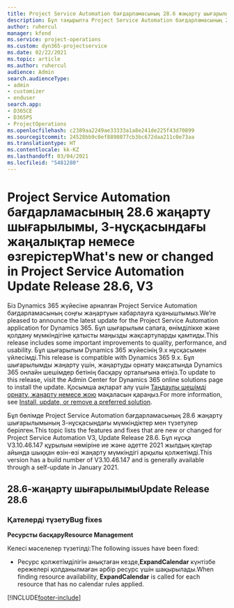 ```yaml
---
title: Project Service Automation бағдарламасының 28.6 жаңарту шығарылымы, Hotfix, 3-нұсқасындағы жаңалықтар немесе өзгерістер
description: Бұл тақырыпта Project Service Automation бағдарламасының 28.6 жаңарту шығарылымы, Hotfix, 3-нұсқасындағы қолжетімді мүмкіндіктер мен түзетулер берілген.
author: ruhercul
manager: kfend
ms.service: project-operations
ms.custom: dyn365-projectservice
ms.date: 02/22/2021
ms.topic: article
ms.author: ruhercul
audience: Admin
search.audienceType:
- admin
- customizer
- enduser
search.app:
- D365CE
- D365PS
- ProjectOperations
ms.openlocfilehash: c2389aa2249ae33333a1a8e241de225f43d70899
ms.sourcegitcommit: 24528bb9c0ef8898077cb3bc672daa211c0e73aa
ms.translationtype: HT
ms.contentlocale: kk-KZ
ms.lasthandoff: 03/04/2021
ms.locfileid: "5481280"
---
```

# <a name="whats-new-or-changed-in-project-service-automation-update-release-286-v3"></a><span data-ttu-id="5683f-103">Project Service Automation бағдарламасының 28.6 жаңарту шығарылымы, 3-нұсқасындағы жаңалықтар немесе өзгерістер</span><span class="sxs-lookup"><span data-stu-id="5683f-103">What's new or changed in Project Service Automation Update Release 28.6, V3</span></span>

<span data-ttu-id="5683f-104">Біз Dynamics 365 жүйесіне арналған Project Service Automation бағдарламасының соңғы жаңартуын хабарлауға қуаныштымыз.</span><span class="sxs-lookup"><span data-stu-id="5683f-104">We’re pleased to announce the latest update for the Project Service Automation application for Dynamics 365.</span></span> <span data-ttu-id="5683f-105">Бұл шығарылым сапаға, өнімділікке және қолдану мүмкіндігіне қатысты маңызды жақсартуларды қамтиды.</span><span class="sxs-lookup"><span data-stu-id="5683f-105">This release includes some important improvements to quality, performance, and usability.</span></span> <span data-ttu-id="5683f-106">Бұл шығарылым Dynamics 365 жүйесінің 9.x нұсқасымен үйлесімді.</span><span class="sxs-lookup"><span data-stu-id="5683f-106">This release is compatible with Dynamics 365 9.x.</span></span> <span data-ttu-id="5683f-107">Бұл шығарылымды жаңарту үшін, жаңартуды орнату мақсатында Dynamics 365 онлайн шешімдер бетінің басқару орталығына өтіңіз.</span><span class="sxs-lookup"><span data-stu-id="5683f-107">To update to this release, visit the Admin Center for Dynamics 365 online solutions page to install the update.</span></span> <span data-ttu-id="5683f-108">Қосымша ақпарат алу үшін [Таңдаулы шешімді орнату, жаңарту немесе жою](https://docs.microsoft.com/power-platform/admin/install-remove-preferred-solution) мақаласын қараңыз.</span><span class="sxs-lookup"><span data-stu-id="5683f-108">For more information, see [Install, update, or remove a preferred solution](https://docs.microsoft.com/power-platform/admin/install-remove-preferred-solution).</span></span>

<span data-ttu-id="5683f-109">Бұл бөлімде Project Service Automation бағдарламасының 28.6 жаңарту шығарылымының 3-нұсқасындағы мүмкіндіктер мен түзетулер берілген.</span><span class="sxs-lookup"><span data-stu-id="5683f-109">This topic lists the features and fixes that are new or changed for Project Service Automation V3, Update Release 28.6.</span></span> <span data-ttu-id="5683f-110">Бұл нұсқа V3.10.46.147 құрылым нөміріне ие және әдетте 2021 жылдың қаңтар айында шыққан өзін-өзі жаңарту мүмкіндігі арқылы қолжетімді.</span><span class="sxs-lookup"><span data-stu-id="5683f-110">This version has a build number of V3.10.46.147 and is generally available through a self-update in January 2021.</span></span>

## <a name="update-release-286"></a><span data-ttu-id="5683f-111">28.6-жаңарту шығарылымы</span><span class="sxs-lookup"><span data-stu-id="5683f-111">Update Release 28.6</span></span>

### <a name="bug-fixes"></a><span data-ttu-id="5683f-112">Қателерді түзету</span><span class="sxs-lookup"><span data-stu-id="5683f-112">Bug fixes</span></span>


<span data-ttu-id="5683f-113">**Ресурсты басқару**</span><span class="sxs-lookup"><span data-stu-id="5683f-113">**Resource Management**</span></span>

<span data-ttu-id="5683f-114">Келесі мәселелер түзетілді:</span><span class="sxs-lookup"><span data-stu-id="5683f-114">The following issues have been fixed:</span></span>

- <span data-ttu-id="5683f-115">Ресурс қолжетімділігін анықтаған кезде,**ExpandCalendar** күнтізбе ережелері қолданылмаған әрбір ресурс үшін шақырылады.</span><span class="sxs-lookup"><span data-stu-id="5683f-115">When finding resource availability, **ExpandCalendar** is called for each resource that has no calendar rules applied.</span></span>


[!INCLUDE[footer-include](../includes/footer-banner.md)]
